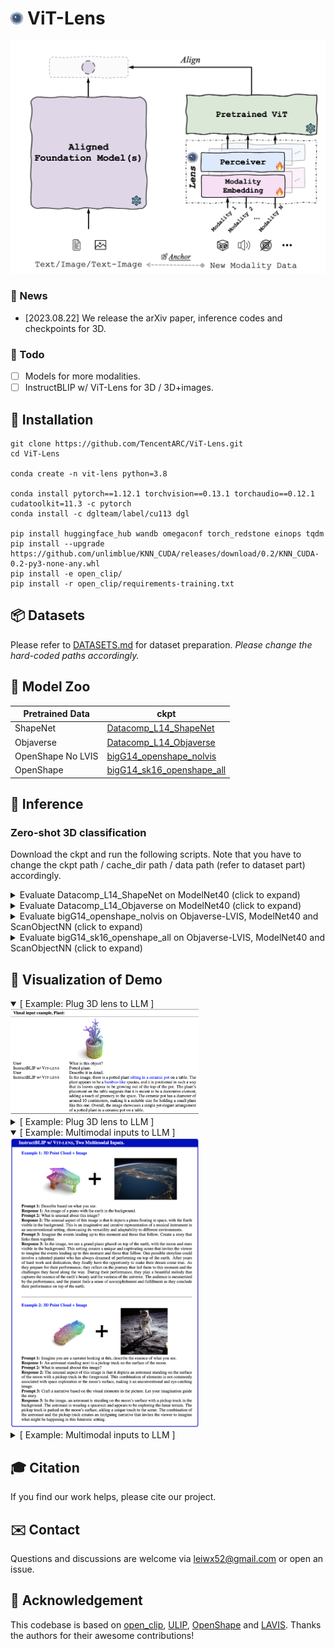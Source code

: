 # <img src="assets/logo.png" alt="logo" style="zoom:4%;" /> ViT-Lens
<p align="center">
    <img src="assets/pipeline.png" alt="vit-lens" width="600" />
</p>

### 📢 News
<!--  -->
- [2023.08.22] We release the arXiv paper, inference codes and checkpoints for 3D.

### 📝 Todo
- [ ] Models for more modalities.
- [ ] InstructBLIP w/ ViT-Lens for 3D / 3D+images.

## 🔨 Installation
```shell
git clone https://github.com/TencentARC/ViT-Lens.git
cd ViT-Lens

conda create -n vit-lens python=3.8

conda install pytorch==1.12.1 torchvision==0.13.1 torchaudio==0.12.1 cudatoolkit=11.3 -c pytorch
conda install -c dglteam/label/cu113 dgl

pip install huggingface_hub wandb omegaconf torch_redstone einops tqdm
pip install --upgrade https://github.com/unlimblue/KNN_CUDA/releases/download/0.2/KNN_CUDA-0.2-py3-none-any.whl
pip install -e open_clip/
pip install -r open_clip/requirements-training.txt
```

## 📦 Datasets
Please refer to [DATASETS.md](DATASETS.md) for dataset preparation. *Please change the hard-coded paths accordingly.*

## 🧩 Model Zoo
| Pretrained Data   | ckpt                                                         |
| ----------------- | ------------------------------------------------------------ |
| ShapeNet          | [Datacomp_L14_ShapeNet](https://huggingface.co/TencentARC/ViT-Lens/blob/main/Datacomp_L14_ShapeNet.pt) |
| Objaverse         | [Datacomp_L14_Objaverse](https://huggingface.co/TencentARC/ViT-Lens/blob/main/Datacomp_L14_objaverse.pt) |
| OpenShape No LVIS | [bigG14_openshape_nolvis](https://huggingface.co/TencentARC/ViT-Lens/blob/main/bigG14_openshape_nolvis.pt) |
| OpenShape         | [bigG14_sk16_openshape_all](https://huggingface.co/TencentARC/ViT-Lens/blob/main/bigG14_sk16_openshape_all.pt) |



## 🚀 Inference
### Zero-shot 3D classification
Download the ckpt and run the following scripts. Note that you have to change the ckpt path / cache_dir path / data path (refer to dataset part) accordingly.
<details>
  <summary>Evaluate Datacomp_L14_ShapeNet on ModelNet40 (click to expand)</summary>

```shell
cd open_clip
torchrun --nproc_per_node=1 ./src/training/zeroshot_inference_3d.py \
    --cache_dir /path_to/cache_dir \
    --val-data modelnet40 --val_data_prompt modelnet40_64 \
    --visual_modality_type 3dpc --dataset-type 3dpc --pc_npoints 8192 \
    --n_tower 3 \
    --use_perceiver --perceiver_cross_dim_head 64 --perceiver_latent_dim 1024 --perceiver_latent_dim_head 64 --perceiver_latent_heads 16 --perceiver_num_latents 256 --perceiver_self_per_cross_attn 6 --perceiver_weight_tie_layers \
    --use_visual_adapter \
    --batch-size 32 \
    --model ViT-L-14 --pretrained datacomp_xl_s13b_b90k \
    --name inference_Datacomp_L14_ShapeNet \
    --resume /path_to/Datacomp_L14_ShapeNet.pt
```
</details>

<details>
  <summary>Evaluate Datacomp_L14_Objaverse on ModelNet40 (click to expand)</summary>

```shell
cd open_clip
torchrun --nproc_per_node=1 ./src/training/zeroshot_inference_3d.py \
  --cache_dir /path_to/cache_dir \
  --val-data modelnet40 --val_data_prompt modelnet40_64 \
  --visual_modality_type 3dpc --dataset-type 3dpc --pc_npoints 8192 \
  --n_tower 3 \
  --use_perceiver --perceiver_cross_dim_head 64 --perceiver_latent_dim 1024 --perceiver_latent_dim_head 64 --perceiver_latent_heads 16 --perceiver_num_latents 256 --perceiver_self_per_cross_attn 6 \
  --use_visual_adapter \
  --batch-size 32 \
  --model ViT-L-14 --pretrained datacomp_xl_s13b_b90k \
  --name inference_Datacomp_L14_Objaverse \
  --resume /path_to/Datacomp_L14_Objaverse.pt
```
</details>

<details>
  <summary>Evaluate bigG14_openshape_nolvis on Objaverse-LVIS, ModelNet40 and ScanObjectNN (click to expand)</summary>

```shell
cd OpenShape
torchrun --nproc_per_node=8 ./src/inference.py \
    --trial_name inference-bigG14_openshape_nolvis --clip-model ViT-bigG-14 --pretrained laion2b_s39b_b160k --cache_dir /path_to/cache_dir \
    --use_perceiver --use_visual_adapter \
    --visual_modality_type 3dpc --pc_tokenizer pnsa \
    --pc_in_channel 6 --pc_radius 0.2 --pc_npoints 10000 --pc_num_group 512 --pc_group_size 64 --pc_trans_dim 256 \
    --perceiver_input_chan 256 --perceiver_cross_dim_head 104 --perceiver_latent_dim 1664 --perceiver_latent_dim_head 104 --perceiver_latent_heads 16 \
    --perceiver_num_latents 256 --perceiver_self_per_cross_attn 4 --perceiver_depth 2 --perceiver_weight_tie_layers \
    --precision fp32 \
    --resume /path_to/bigG14_openshape_nolvis.pt \
    dataset.train_batch_size=16 dataset.test_batch_size=32 \
    model.name=clipbind \
    model.use_dense=True 
```
</details>

<details>
  <summary>Evaluate bigG14_sk16_openshape_all on Objaverse-LVIS, ModelNet40 and ScanObjectNN (click to expand)</summary>

```shell
cd OpenShape
torchrun --nproc_per_node=8 ./src/inference.py \
    --trial_name inference-ViTG14-sk16ul2-D4-bs512 --clip-model ViT-bigG-14 --pretrained laion2b_s39b_b160k --cache_dir /path_to/cache_dir \
    --use_perceiver --use_visual_adapter \
    --visual_modality_type 3dpc --pc_tokenizer pnsa \
    --pc_in_channel 6 --pc_radius 0.2 --pc_npoints 10000 --pc_num_group 512 --pc_group_size 64 --pc_trans_dim 256 \
    --perceiver_input_chan 256 --perceiver_cross_dim_head 104 --perceiver_latent_dim 1664 --perceiver_latent_dim_head 104 --perceiver_latent_heads 16 \
    --perceiver_num_latents 256 --perceiver_self_per_cross_attn 4 --perceiver_depth 4 \
    --resume /path_to/bigG14_sk16_openshape_all.pt \
    --skip-trans-first-n-layers 16 \
    dataset.train_batch_size=16 dataset.test_batch_size=32 \
    model.name=clipbind \
    model.use_dense=True  
```
</details>




## 👀 Visualization of Demo
<details open><summary>[ Example: Plug 3D lens to LLM ]</summary><img src="./assets/e_3d_plant.png" alt="plant" style="width: 60%; height: auto;">
</details>

<details close><summary>[ Example: Plug 3D lens to LLM ]</summary><img src="./assets/e_3d_piano.png" alt="piano" style="width: 60%; height: auto;">
</details>

<details open><summary>[ Example: Multimodal inputs to LLM ]</summary><img src="./assets/e_mm2.png" alt="mm2" style="width: 60%; height: auto;">
</details>

<details close><summary>[ Example: Multimodal inputs to LLM ]</summary><img src="./assets/e_mm3.png" alt="mm3" style="width: 60%; height: auto;">
</details>


## 🎓 Citation
If you find our work helps, please cite our project.


## ✉️ Contact
Questions and discussions are welcome via leiwx52@gmail.com or open an issue.


## 🙏 Acknowledgement

This codebase is based on [open_clip](https://github.com/mlfoundations/open_clip), [ULIP](https://github.com/salesforce/ULIP), [OpenShape](https://github.com/Colin97/OpenShape_code) and [LAVIS](https://github.com/salesforce/LAVIS). Thanks the authors for their awesome contributions!
